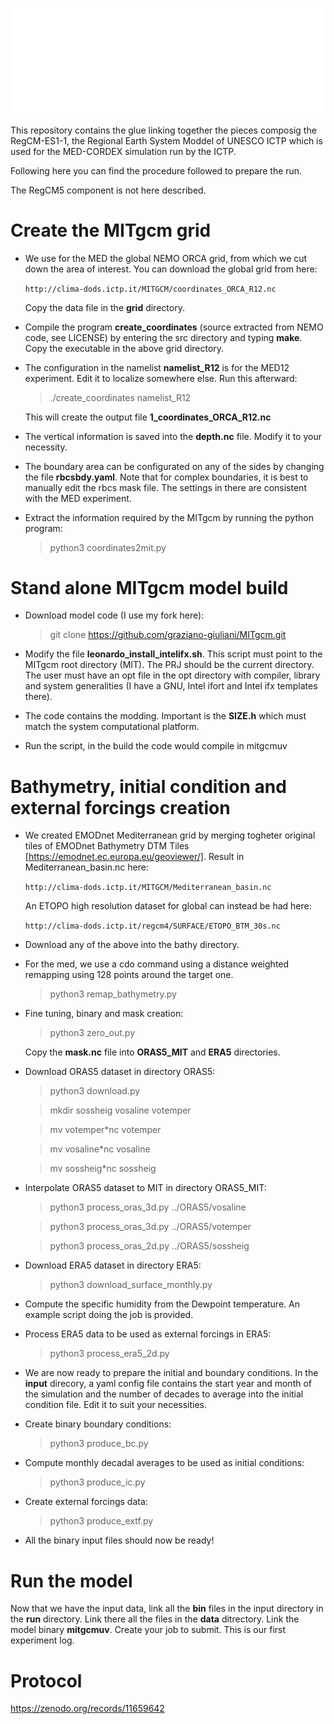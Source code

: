 ![University of  Trieste](UNITS.svg)

This repository contains the glue linking together the pieces composig the
RegCM-ES1-1, the Regional Earth System Moddel of UNESCO ICTP which is used
for the MED-CORDEX simulation run by the ICTP.

Following here you can find the procedure followed to prepare the run.

The RegCM5 component is not here described.

# Create the MITgcm grid

  * We use for the MED the global NEMO ORCA grid, from which we cut down
    the area of interest. You can download the global grid from here:

      `http://clima-dods.ictp.it/MITGCM/coordinates_ORCA_R12.nc`

    Copy the data file in the **grid** directory.

  * Compile the program **create_coordinates** (source extracted from NEMO
    code, see LICENSE) by entering the src directory and typing **make**.
    Copy the executable in the above grid directory.

  * The configuration in the namelist **namelist_R12** is for the MED12
    experiment. Edit it to localize somewhere else. Run this afterward:

      > ./create_coordinates namelist_R12

    This will create the output file **1_coordinates_ORCA_R12.nc**

  * The vertical information is saved into the **depth.nc** file. Modify it
    to your necessity.

  * The boundary area can be configurated on any of the sides by changing the
    file **rbcsbdy.yaml**. Note that for complex boundaries, it is best to
    manually edit the rbcs mask file. The settings in there are consistent
    with the MED experiment.

  * Extract the information required by the MITgcm by running the python
    program:

      > python3 coordinates2mit.py

# Stand alone MITgcm model build

  * Download model code (I use my fork here):

     > git clone https://github.com/graziano-giuliani/MITgcm.git

  * Modify the file **leonardo_install_intelifx.sh**. This script must point to
    the MITgcm root directory (MIT). The PRJ should be the current directory.
    The user must have an opt file in the opt directory with compiler,
    library and system generalities (I have a GNU, Intel ifort and Intel ifx
    templates there).

  * The code contains the modding. Important is the **SIZE.h** which must match
    the system computational platform.

  * Run the script, in the build the code would compile in mitgcmuv

# Bathymetry, initial condition and external forcings creation
    
  * We created EMODnet Mediterranean grid by merging togheter original tiles of
    EMODnet Bathymetry DTM Tiles [https://emodnet.ec.europa.eu/geoviewer/].
    Result in Mediterranean_basin.nc here:

      `http://clima-dods.ictp.it/MITGCM/Mediterranean_basin.nc`

    An ETOPO high resolution dataset for global can instead be had here:

      `http://clima-dods.ictp.it/regcm4/SURFACE/ETOPO_BTM_30s.nc`

  * Download any of the above into the bathy directory.

  * For the med, we use a cdo command using a distance weighted remapping
    using 128 points around the target one.

     > python3 remap_bathymetry.py

  * Fine tuning, binary and mask creation:

     > python3 zero_out.py

    Copy the **mask.nc** file into **ORAS5_MIT** and **ERA5** directories.

  * Download ORAS5 dataset in directory ORAS5:

     > python3 download.py

     > mkdir sossheig vosaline votemper

     > mv votemper*nc votemper

     > mv vosaline*nc vosaline

     > mv sossheig*nc sossheig

  * Interpolate ORAS5 dataset to MIT in directory ORAS5_MIT:

     > python3 process_oras_3d.py ../ORAS5/vosaline

     > python3 process_oras_3d.py ../ORAS5/votemper

     > python3 process_oras_2d.py ../ORAS5/sossheig

  * Download ERA5 dataset in directory ERA5:

     > python3 download_surface_monthly.py

  * Compute the specific humidity from the Dewpoint temperature. An example
    script doing the job is provided.

  * Process ERA5 data to be used as external forcings in ERA5:

     > python3 process_era5_2d.py

  * We are now ready to prepare the initial and boundary conditions.
    In the **input** direcory, a yaml config file contains the start
    year and month of the simulation and the number of decades to
    average into the initial condition file. Edit it to suit your
    necessities.

  * Create binary boundary conditions:

     > python3 produce_bc.py

  * Compute monthly decadal averages to be used as initial conditions:

     > python3 produce_ic.py

  * Create external forcings data: 

     > python3 produce_extf.py

  * All the binary input files should now be ready!

# Run the model

  Now that we have the input data, link all the **bin** files in the input
  directory in the **run** directory. Link there all the files in the **data**
  ditrectory. Link the model binary **mitgcmuv**. Create your job to submit.
  This is our first experiment log.

# Protocol

  https://zenodo.org/records/11659642
